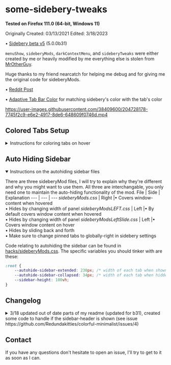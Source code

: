 # some-sidebery-tweaks
**Tested on Firefox 111.0 (64-bit, Windows 11)**

Originally Created: 03/13/2021 Edited: 3/18/2023

• [Sidebery beta v5](https://github.com/mbnuqw/sidebery/releases) (5.0.0b31)

`menuShow`, `sideberyMods`, `darkContextMenu`, and `sideberyTweaks`
were either created by me or heavily modified by me
everything else is stolen from [MrOtherGuy](https://github.com/MrOtherGuy/firefox-csshacks).

Huge thanks to my friend nearcatch for helping me debug and for giving me the original code for sideberyMods.

• [Reddit Post](https://www.reddit.com/r/FirefoxCSS/comments/z8k0a5/a_few_sidebery_and_firefox_tweaks_v20_2_years/)

• [Adaptive Tab Bar Color](https://addons.mozilla.org/en-US/firefox/addon/adaptive-tab-bar-color/) for matching sidebery's color with the tab's color


https://user-images.githubusercontent.com/38409600/204728178-7745f2c9-e6e2-4917-8de6-648609f0746d.mp4

## Colored Tabs Setup
<details>
<summary>Instructions for coloring tabs on hover</summary>

Once you have your userChrome.css file set up following [these](https://www.reddit.com/r/FirefoxCSS/comments/73dvty/tutorial_how_to_create_and_livedebug_userchromecss/) instructions, (and you have sidebery installed) follow these steps: 

1) Paste the code from sideberyTweaks.txt into the native custom css editor. (or use sideberyTweaksv5 if you've updated to the newer version of sidebery)
	* Configure panel → Styles editor → Sidebar 
	* If you did this correctly you can now edit the colors of your tabs depending on if you're hovering over them.

Changing the links will allow you to customize what tabs you want colored.

```css
.Tab[title*="https://github.com"], .PinnedTab[title*="https://github.com"] {
	--tabs-bg-hover: var(--white); /* default hover background */
	--tabs-bg-active: var(--white); /* default mouse-pressed background */
	--tabs-activated-bg: var(--white); /* default current background */
}
```

In the betav5 the variables have changed, use this template instead:
```css
.Tab[title*="https://stackoverflow.com"], .PinnedTab[title*="https://stackoverflow.com"] {
	--hover-bg: var(--orange);
    	--clicked-bg: var(--orange);
	--tabs-activated-bg: var(--orange); 
}
```

2) Copy the userChrome.css from here into your userChrome.css you set up, and paste the hacks folder into your chrome folder.
3) If you're interested in the "Open in New Private Tab" option, check out this [github](https://github.com/xiaoxiaoflood/firefox-scripts) for instructions.
</details>

## Auto Hiding Sidebar
<details open>
<summary>Instructions on the autohiding sidebar files</summary>

There are three sideberyMod files, I will try to explain why they're different and why you might want to use them. All three are interchangable, you only need one to maintain the auto-hiding functionality of the mod. 
File | Side | Explanation 
--- | --- | ---
*sideberyMods.css* | Right |• Covers window-content when hovered <br>• Hides by changing width of panel
*sideberyModsLEFT.css*  | Left |• By default covers window content when hovered <br>• Hides by changing width of panel
*sideberyModsLeftSlide.css* | Left |• Covers window content on hover <br>• Hides by sliding back and forth<br>• Make sure to change pinned tabs to globally-right in sidebery settings

Code relating to autohiding the sidebar can be found in [hacks/sideberyMods.css](https://github.com/Redundakitties/colorful-minimalist/blob/main/hacks/sideberyMods.css). The specific variables you should tinker with are these: 
```css
:root {
    --autohide-sidebar-extended: 230px; /* width of each tab when shown */
    --autohide-sidebar-collapsed: 34px; /* width of each tab when hidden */
    --sidebar-height: 100vh;
}
```
</details>

## Changelog
<details>
<!-- Necessary blank line -->
<summary>3/18 updated out of date parts of my readme (updated for b31), created some code to handle if the sidebar-header is shown (see issue https://github.com/Redundakitties/colorful-minimalist/issues/4) </summary>

+ 2/1 - updated sidebery to b30
+ 12/21 - removed tabsintitlebar selector because it's not necessary and was breaking the css for machines where tabsintitlebar=false. 
+ 12/2 - added `sideberyModsLeftSlide.css`
+ 11/30 - added `sideberyModsLEFT.css`
+ 11/28/2022
	- fixed autohide because it broke
	- removed weird purple top left square from menuShow.css
	- updated sidebery to beta v5 (highly recommend)
		- due to updating sidebery, had to change a bunch of sideberyTweaks.txt
		- made a new file for this called sideberyTweaksv5.txt
	- removed [custom_menupopup_check_icons.css](https://github.com/MrOtherGuy/firefox-csshacks/tree/master/chrome/custom_menupopup_check_icons.css)
</details>

## Contact

If you have any questions don't hesitate to open an issue, I'll try to get to it as soon as I can.
